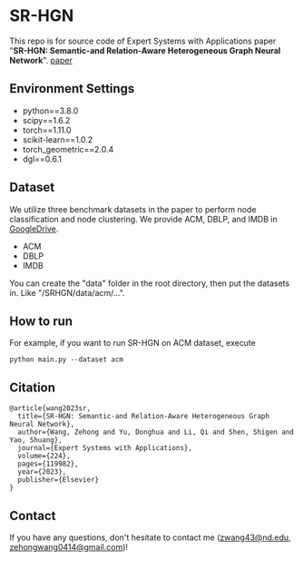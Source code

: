 # SR-HGN

This repo is for source code of Expert Systems with Applications paper "**SR-HGN: Semantic-and Relation-Aware Heterogeneous Graph Neural Network**". [paper](https://www.sciencedirect.com/science/article/abs/pii/S0957417423004840)

## Environment Settings

* python==3.8.0
* scipy==1.6.2
* torch==1.11.0
* scikit-learn==1.0.2
* torch_geometric==2.0.4
* dgl==0.6.1

## Dataset

We utilize three benchmark datasets in the paper to perform node classification and node clustering. We provide ACM, DBLP, and IMDB in [GoogleDrive](https://drive.google.com/drive/folders/1KvqXpi4NDSiTkPe_Bsgt9AqnLMx2tbka?usp=sharing). 

* ACM
* DBLP
* IMDB

You can create the "data" folder in the root directory, then put the datasets in. Like "/SRHGN/data/acm/...". 
 
## How to run

For example, if you want to run SR-HGN on ACM dataset, execute

```
python main.py --dataset acm
```

## Citation
```
@article{wang2023sr,
  title={SR-HGN: Semantic-and Relation-Aware Heterogeneous Graph Neural Network},
  author={Wang, Zehong and Yu, Donghua and Li, Qi and Shen, Shigen and Yao, Shuang},
  journal={Expert Systems with Applications},
  volume={224},
  pages={119982},
  year={2023},
  publisher={Elsevier}
}
```

## Contact

If you have any questions, don't hesitate to contact me (zwang43@nd.edu, zehongwang0414@gmail.com)! 